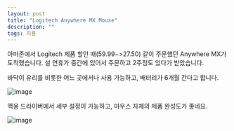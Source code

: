 ```yaml
---
layout: post
title: "Logitech Anywhere MX Mouse"
description: ""
tags: 지름
---
```


아마존에서 Logitech 제품 할인 때($59.99->$27.50) 같이 주문했던 Anywhere MX가 도착했습니다. 설 연휴가  중간에 있어서 주문하고 2주정도 있다가 받았습니다. 

바닥이 유리를 비롯한 어느 곳에서나 사용 가능하고, 배터리가 6개월 간다고 합니다. 

![image](http://farm3.staticflickr.com/2824/12300207666_94a606fd85.jpg)

맥용 드라이버에서 세부 설정이 가능하고, 마우스 자체의 제품 완성도가 좋네요.

![image](http://farm8.staticflickr.com/7423/12300242486_eb3529a353.jpg)


